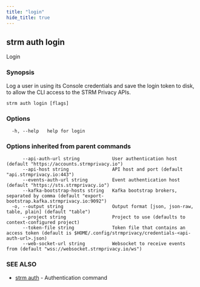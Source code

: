 ```yaml
---
title: "login"
hide_title: true
---
```

## strm auth login

Login

### Synopsis

Log a user in using its Console credentials and save the login token to disk, 
to allow the CLI access to the STRM Privacy APIs.

```
strm auth login [flags]
```

### Options

```
  -h, --help   help for login
```

### Options inherited from parent commands

```
      --api-auth-url string            User authentication host (default "https://accounts.strmprivacy.io")
      --api-host string                API host and port (default "api.strmprivacy.io:443")
      --events-auth-url string         Event authentication host (default "https://sts.strmprivacy.io")
      --kafka-bootstrap-hosts string   Kafka bootstrap brokers, separated by comma (default "export-bootstrap.kafka.strmprivacy.io:9092")
  -o, --output string                  Output format [json, json-raw, table, plain] (default "table")
      --project string                 Project to use (defaults to context-configured project)
      --token-file string              Token file that contains an access token (default is $HOME/.config/strmprivacy/credentials-<api-auth-url>.json)
      --web-socket-url string          Websocket to receive events from (default "wss://websocket.strmprivacy.io/ws")
```

### SEE ALSO

* [strm auth](/04-reference/01-cli-reference/strm/auth/index.md)	 - Authentication command

